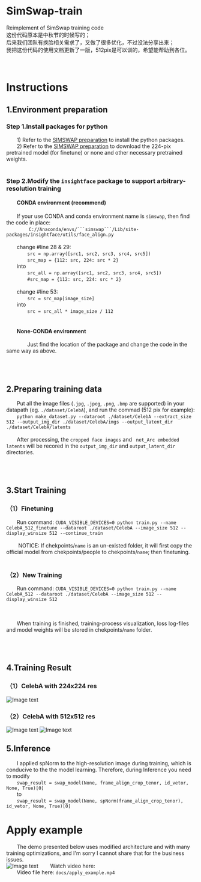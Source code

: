# SimSwap-train
Reimplement of SimSwap training code<br />
这份代码原本是中秋节的时候写的；<br />
后来我们团队有换脸相关需求了，又做了很多优化，不过没法分享出来；<br />
我把这份代码的使用文档更新了一版，512pix是可以训的，希望能帮助到各位。<br /><br /><br />

# Instructions
## 1.Environment preparation
### Step 1.Install packages for python
&emsp;&emsp;1) Refer to the [SIMSWAP preparation](https://github.com/neuralchen/SimSwap/blob/main/docs/guidance/preparation.md) to install the python packages.<br />
&emsp;&emsp;2) Refer to the [SIMSWAP preparation](https://github.com/neuralchen/SimSwap/blob/main/docs/guidance/preparation.md) to download the 224-pix pretrained model (for finetune) or none and other necessary pretrained weights.<br /><br />
### Step 2.Modify the ```insightface``` package to support arbitrary-resolution training
#### &emsp;&emsp;CONDA environment (recommend)
&emsp;&emsp;If your use CONDA and conda environment name is ```simswap```, then find the code in place: <br />
&emsp;&emsp;&emsp;&emsp; `C://Anaconda/envs/```simswap```/Lib/site-packages/insightface/utils/face_align.py`<br /><br />
&emsp;&emsp;change #line 28 & 29:<br />
&emsp;&emsp;&emsp;&emsp;`src = np.array([src1, src2, src3, src4, src5])`<br />
&emsp;&emsp;&emsp;&emsp;`src_map = {112: src, 224: src * 2}`<br />
&emsp;&emsp;into<br />
&emsp;&emsp;&emsp;&emsp;`src_all = np.array([src1, src2, src3, src4, src5])`<br />
&emsp;&emsp;&emsp;&emsp;`#src_map = {112: src, 224: src * 2}`<br /><br />
&emsp;&emsp;change #line 53:<br />
&emsp;&emsp;&emsp;&emsp;`src = src_map[image_size]`<br />
&emsp;&emsp;into<br />
&emsp;&emsp;&emsp;&emsp;`src = src_all * image_size / 112`<br /><br />
#### &emsp;&emsp;None-CONDA environment
&emsp;&emsp;&emsp;&emsp;Just find the location of the package and change the code in the same way as above.<br /><br /><br /><br />



## 2.Preparing training data
&emsp;&emsp;Put all the image files (`.jpg`, `.jpeg`, `.png`, `.bmp` are supported) in your datapath (eg. `./dataset/CelebA`), and run the commad (512 pix for example):<br />
&emsp;&emsp;`python make_dataset.py --dataroot ./dataset/CelebA --extract_size 512 --output_img_dir ./dataset/CelebA/imgs --output_latent_dir ./dataset/CelebA/latents`<br /><br />
&emsp;&emsp;After processing, the `cropped face images` and ` net_Arc embedded latents` will be recored in the `output_img_dir` and `output_latent_dir` directories.<br /><br /><br /><br />

## 3.Start Training
### （1）Finetuning
&emsp;&emsp;Run command:
`CUDA_VISIBLE_DEVICES=0 python train.py --name CelebA_512_finetune --dataroot ./dataset/CelebA --image_size 512 --display_winsize 512 --continue_train`<br /><br />
&emsp;&emsp; NOTICE: If chekpoints/`name` is an un-existed folder, it will first copy the official model from chekpoints/people to chekpoints/`name`; then finetuning.<br /><br />

### （2）New Training
&emsp;&emsp;Run command:
`CUDA_VISIBLE_DEVICES=0 python train.py --name CelebA_512 --dataroot ./dataset/CelebA --image_size 512 --display_winsize 512`<br /><br />
&emsp;&emsp;<br />

&emsp;&emsp;When training is finished, training-process visualization, loss log-files and model weights will be stored in chekpoints/`name` folder.<br /><br /><br /><br />


## 4.Training Result
### （1）CelebA with 224x224 res
![Image text](https://github.com/a312863063/SimSwap-train/blob/main/docs/img/train_celeba_224.png)

### （2）CelebA with 512x512 res
![Image text](https://github.com/a312863063/SimSwap-train/blob/main/docs/img/train_celeba_512_1.png)
![Image text](https://github.com/a312863063/SimSwap-train/blob/main/docs/img/train_celeba_512_2.png)


## 5.Inference
&emsp;&emsp;I applied spNorm to the high-resolution image during training, which is conducive to the the model learning. Therefore, during Inference you need to modify<br />
&emsp;&emsp;`swap_result = swap_model(None, frame_align_crop_tenor, id_vetor, None, True)[0]`<br />
&emsp;&emsp;to <br />
&emsp;&emsp;`swap_result = swap_model(None, spNorm(frame_align_crop_tenor), id_vetor, None, True)[0]` <br />

# Apply example
&emsp;&emsp;The demo presented below uses modified architecture and with many training optimizations, and I'm sorry I cannot share that for the business issues.<br />
![Image text](https://github.com/a312863063/SimSwap-train/blob/main/docs/img/apply_example.jpg)
&emsp;&emsp;Watch video here:<br />
&emsp;&emsp;Video file here: ```docs/apply_example.mp4```<br /><br />


